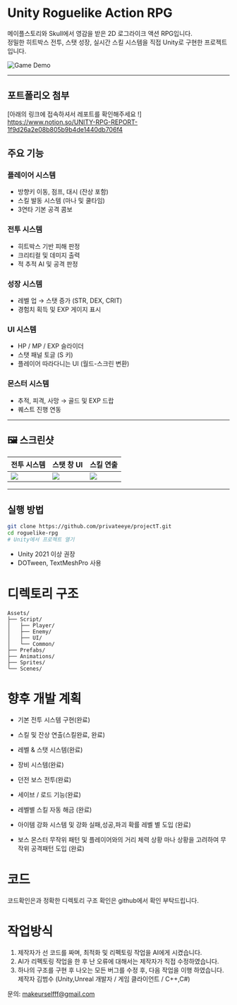 #  Unity Roguelike Action RPG

메이플스토리와 Skull에서 영감을 받은 2D 로그라이크 액션 RPG입니다.  
정밀한 히트박스 전투, 스탯 성장, 실시간 스킬 시스템을 직접 Unity로 구현한 프로젝트입니다.

![Game Demo](https://your-image-link-or-gif.gif)

---

## 포트폴리오 첨부
[아래의 링크에 접속하셔서 레포트를 확인해주세요 !]
https://www.notion.so/UNITY-RPG-REPORT-1f9d26a2e08b805b9b4de1440db706f4

##  주요 기능

###  플레이어 시스템
- 방향키 이동, 점프, 대시 (잔상 포함)
- 스킬 발동 시스템 (마나 및 쿨타임)
- 3연타 기본 공격 콤보

###  전투 시스템
- 히트박스 기반 피해 판정
- 크리티컬 및 데미지 출력
- 적 추적 AI 및 공격 판정

###  성장 시스템
- 레벨 업 → 스탯 증가 (STR, DEX, CRIT)
- 경험치 획득 및 EXP 게이지 표시

###  UI 시스템
- HP / MP / EXP 슬라이더
- 스탯 패널 토글 (S 키)
- 플레이어 따라다니는 UI (월드-스크린 변환)

###  몬스터 시스템
- 추적, 피격, 사망 → 골드 및 EXP 드랍
- 퀘스트 진행 연동

---

## 🖼 스크린샷

| 전투 시스템 | 스탯 창 UI | 스킬 연출 |
|-------------|------------|------------|
| ![](images/combat.png) | ![](images/stat.png) | ![](images/skill.gif) |

---

##  실행 방법

```bash
git clone https://github.com/privateeye/projectT.git
cd roguelike-rpg
# Unity에서 프로젝트 열기
```
- Unity 2021 이상 권장
- DOTween, TextMeshPro 사용

#  디렉토리 구조
```
Assets/
├── Script/
│   ├── Player/
│   ├── Enemy/
│   ├── UI/
│   └── Common/
├── Prefabs/
├── Animations/
├── Sprites/
└── Scenes/
```

# 향후 개발 계획
- 기본 전투 시스템 구현(완료)

- 스킬 및 잔상 연출(스킬완료, 완료)

 - 레벨 & 스탯 시스템(완료)

 - 장비 시스템(완료)

 - 던전 보스 전투(완료)

 - 세이브 / 로드 기능(완료)
   
 - 레벨별 스킬 자동 해금 (완료)
   
 - 아이템 강화 시스템 및 강화 실패,성공,파괴 확률 레벨 별 도입 (완료)

 - 보스 몬스터 무작위 패턴 및 플레이어와의 거리 체력 상황 마나 상황을 고려하여 무작위 공격패턴 도입 (완료)

   

# 코드
코드확인은과 정확한 디렉토리 구조 확인은 github에서 확인 부탁드립니다.

# 작업방식
1. 제작자가 선 코드를 짜며, 최적화 및 리펙토링 작업을 AI에게 시켰습니다.
2. AI가 리펙토링 작업을 한 후 난 오류에 대해서는 제작자가 직접 수정하였습니다.
3. 하나의 구조를 구현 후 나오는 모든 버그를 수정 후, 다음 작업을 이행 하였습니다.
    제작자
김범수 (Unity,Unreal 개발자 / 게임 클라이언트 / C++,C#)

문의: makeurselfff@gmail.com
